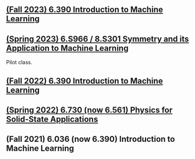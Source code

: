 ## [(Fall 2023) 6.390 Introduction to Machine Learning](https://introml.mit.edu/fall23)

## [(Spring 2023) 6.S966 / 8.S301 Symmetry and its Application to Machine Learning](https://symm4ml.mit.edu/symm4ml/calendar)
Pilot class.

## [(Fall 2022) 6.390 Introduction to Machine Learning](https://introml.mit.edu/fall22)

## [(Spring 2022) 6.730 (now 6.561) Physics for Solid-State Applications](https://stellar.mit.edu/S/course/6/sp22/6.730/index.html)

## (Fall 2021) 6.036 (now 6.390) Introduction to Machine Learning
